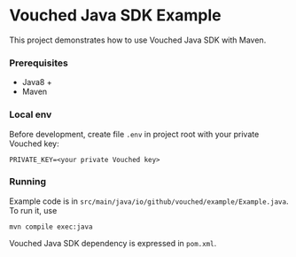 # Vouched Java SDK Example

This project demonstrates how to use Vouched Java SDK with Maven.

### Prerequisites

- Java8 +
- Maven

### Local env

Before development, create file `.env` in project root with your private Vouched key:

```
PRIVATE_KEY=<your private Vouched key>
```

### Running

Example code is in `src/main/java/io/github/vouched/example/Example.java`. To run it, use

```
mvn compile exec:java
```

Vouched Java SDK dependency is expressed in `pom.xml`.
